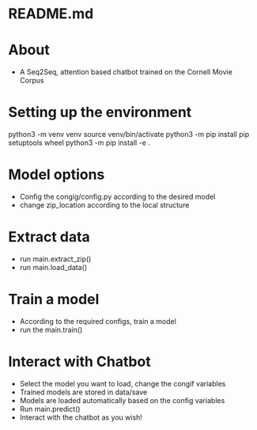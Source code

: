 # README.md

# About

- A Seq2Seq, attention based chatbot trained on the Cornell Movie Corpus

# Setting up the environment

python3 -m venv venv
source venv/bin/activate
python3 -m pip install pip setuptools wheel
python3 -m pip install -e .

# Model options

- Config the congig/config.py according to the desired model
- change zip_location according to the local structure

# Extract data

- run main.extract_zip()
- run main.load_data()

# Train a model

- According to the required configs, train a model
- run the main.train()

# Interact with Chatbot

- Select the model you want to load, change the congif variables
- Trained models are stored in data/save
- Models are loaded automatically based on the config variables
- Run main.predict()
- Interact with the chatbot as you wish!
